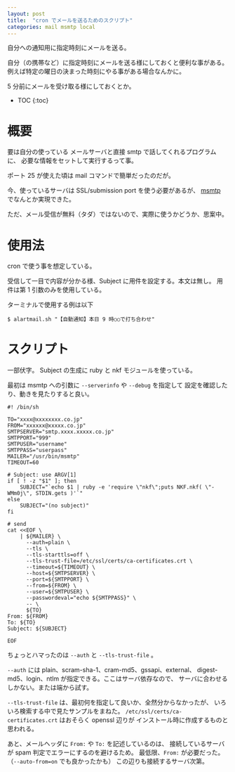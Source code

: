 ```yaml
---
layout: post
title:  "cron でメールを送るためのスクリプト"
categories: mail msmtp local
---
```

自分への通知用に指定時刻にメールを送る。

自分（の携帯など）に指定時刻にメールを送る様にしておくと便利な事がある。
例えば特定の曜日の決まった時刻にやる事がある場合なんかに。

5 分前にメールを受け取る様にしておくとか。


* TOC
{:toc}

# 概要
要は自分の使っている メールサーバと直接 smtp で話してくれるプログラムに、
必要な情報をセットして実行するって事。

ポート 25 が使えた頃は mail コマンドで簡単だったのだが。

今、使っているサーバは SSL/submission port を使う必要があるが、
[msmtp](http://msmtp.sourceforge.net/) でなんとか実現できた。

ただ、メール受信が無料（タダ）ではないので、実際に使うかどうか、思案中。


# 使用法
cron で使う事を想定している。

受信して一目で内容が分かる様、Subject に用件を設定する。本文は無し。
用件は第 1 引数のみを使用している。

ターミナルで使用する例は以下

```console
$ alartmail.sh "【自動通知】本日 9 時○○で打ち合わせ"
```

# スクリプト

一部伏字。
Subject の生成に ruby と nkf モジュールを使っている。

最初は msmtp への引数に `--serverinfo` や `--debug` を指定して
設定を確認したり、動きを見たりすると良い。

```console
#! /bin/sh

TO="xxxx@xxxxxxxx.co.jp"
FROM="xxxxxx@xxxxx.co.jp"
SMTPSERVER="smtp.xxxx.xxxxx.co.jp"
SMTPPORT="999"
SMTPUSER="username"
SMTPPASS="userpass"
MAILER="/usr/bin/msmtp"
TIMEOUT=60

# Subject: use ARGV[1]
if [ ! -z "$1" ]; then
    SUBJECT="`echo $1 | ruby -e 'require \"nkf\";puts NKF.nkf( \"-WMm0j\", STDIN.gets )'`"
else
    SUBJECT="(no subject)"
fi

# send
cat <<EOF \
    | ${MAILER} \
	  --auth=plain \
	  --tls \
	  --tls-starttls=off \
	  --tls-trust-file=/etc/ssl/certs/ca-certificates.crt \
	  --timeout=${TIMEOUT} \
	  --host=${SMTPSERVER} \
	  --port=${SMTPPORT} \
	  --from=${FROM} \
	  --user=${SMTPUSER} \
	  --passwordeval="echo ${SMTPPASS}" \
	  -- \
	  ${TO}
From: ${FROM}
To: ${TO}
Subject: ${SUBJECT}

EOF
```

ちょっとハマったのは `--auth` と `--tls-trust-file` 。

`--auth` には plain、scram-sha-1、cram-md5、gssapi、external、
digest-md5、login、ntlm が指定できる。ここはサーバ依存なので、
サーバに合わせるしかない。または端から試す。

`--tls-trust-file` は、最初何を指定して良いか、全然分からなかったが、
いろいろ検索する中で見たサンプルをまねた。
`/etc/ssl/certs/ca-certificates.crt` はおそらく openssl 辺りが
インストール時に作成するものと思われる。

あと、メールヘッダに `From:` や `To:` を記述しているのは、
接続しているサーバが spam 判定でエラーにするのを避けるため。
最低限、`From:` が必要だった。
（`--auto-from=on` でも良かったかも）
この辺りも接続するサーバ次第。


